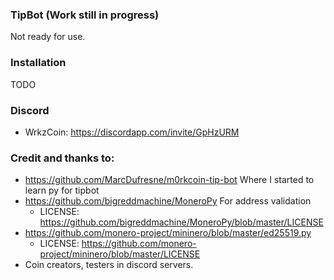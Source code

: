 ### TipBot (Work still in progress)

Not ready for use.

### Installation

TODO

### Discord

* WrkzCoin: <https://discordapp.com/invite/GpHzURM>

### Credit and thanks to:

* <https://github.com/MarcDufresne/m0rkcoin-tip-bot> Where I started to learn py for tipbot
* <https://github.com/bigreddmachine/MoneroPy> For address validation
  * LICENSE: <https://github.com/bigreddmachine/MoneroPy/blob/master/LICENSE>
* <https://github.com/monero-project/mininero/blob/master/ed25519.py>
  * LICENSE: <https://github.com/monero-project/mininero/blob/master/LICENSE>
* Coin creators, testers in discord servers.
